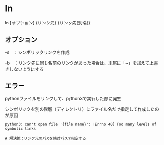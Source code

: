 # ln 

ln [オプション] {リンク元} {リンク先(別名)}

## オプション

-s　：シンボリックリンクを作成　

-b　：リンク先に同じ名前のリンクがあった場合は、末尾に「~」を加えて上書きしないようにする


## エラー

pythonファイルをリンクして、python3で実行した際に発生

シンボリックを別の階層（ディレクトリ）にファイル名だけ指定して作成したのが原因
```
python3: can't open file '{file name}': [Errno 40] Too many levels of symbolic links

# 解決策：リンク元のパスを絶対パスで指定する
```

